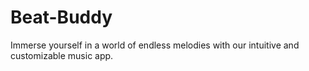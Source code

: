 # Beat-Buddy
Immerse yourself in a world of endless melodies with our intuitive and customizable music app.

